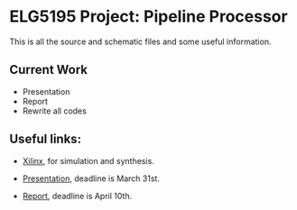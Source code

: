 ELG5195 Project: Pipeline Processor
==============

This is all the source and schematic files and some useful information.

Current Work
----

- Presentation
- Report
- Rewrite all codes


Useful links:
----

- [Xilinx], for simulation and synthesis. 

- [Presentation], deadline is March 31st.

- [Report], deadline is April 10th.

[Xilinx]:http://www.xilinx.com/support/download.html
[Presentation]:https://docs.google.com/presentation/d/1pgnpIiBiK8rRY5TdIJ_D0N1uYqSnc1MUy1ZwBppbGjs/edit?usp=sharing
[Report]:https://docs.google.com/document/d/1dTBr44kOi2mdOjkmEE99HxHXbuvWoBDG84iPNCxQ8ac/edit?usp=sharing
